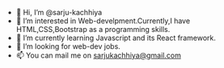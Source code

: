 - 👋 Hi, I’m @sarju-kachhiya
- 👀 I’m interested in Web-develpment.Currently,I have HTML,CSS,Bootstrap as a programming skills. 
- 🌱 I’m currently learning Javascript and its React framework.
- 💞️ I’m looking for web-dev jobs.
- 📫 You can mail me on sarjukachhiya@gmail.com


